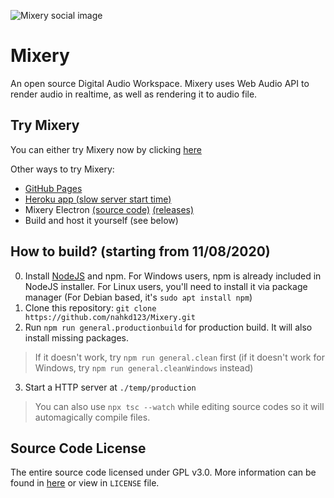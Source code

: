 ![Mixery social image](https://repository-images.githubusercontent.com/297007305/08d88a00-0bbf-11eb-8242-db9749473e69 "Mixery")

# Mixery
An open source Digital Audio Workspace. Mixery uses Web Audio API to render audio in realtime, as well as rendering it to audio file.

## Try Mixery
You can either try Mixery now by clicking [here](https://nahkd123.github.io/Mixery/app)

Other ways to try Mixery:
- [GitHub Pages](https://nahkd123.github.io/Mixery/app)
- [Heroku app (slow server start time)](https://mixery-web.herokuapp.com/)
- Mixery Electron [(source code)](https://github.com/nahkd123/Mixery-Electron) [(releases)](https://github.com/nahkd123/Mixery-Electron/releases)
- Build and host it yourself (see below)

## How to build? (starting from 11/08/2020)
0. Install [NodeJS](https://nodejs.org/en/) and npm. For Windows users, npm is already included in NodeJS installer. For Linux users, you'll need to install it via package manager (For Debian based, it's ``sudo apt install npm``)
1. Clone this repository: ``git clone https://github.com/nahkd123/Mixery.git``
2. Run ``npm run general.productionbuild`` for production build. It will also install missing packages.
> If it doesn't work, try ``npm run general.clean`` first (if it doesn't work for Windows, try ``npm run general.cleanWindows`` instead)
3. Start a HTTP server at ``./temp/production``

> You can also use ``npx tsc --watch`` while editing source codes so it will automagically compile files.

## Source Code License
The entire source code licensed under GPL v3.0. More information can be found in [here](https://www.gnu.org/licenses/gpl-3.0.html) or view in ``LICENSE`` file.
